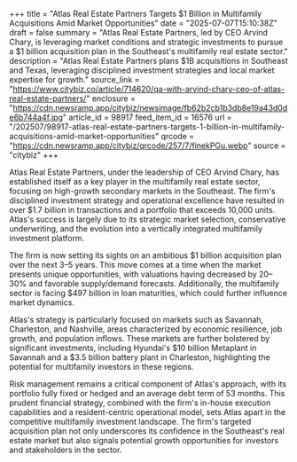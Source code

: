 +++
title = "Atlas Real Estate Partners Targets $1 Billion in Multifamily Acquisitions Amid Market Opportunities"
date = "2025-07-07T15:10:38Z"
draft = false
summary = "Atlas Real Estate Partners, led by CEO Arvind Chary, is leveraging market conditions and strategic investments to pursue a $1 billion acquisition plan in the Southeast's multifamily real estate sector."
description = "Atlas Real Estate Partners plans $1B acquisitions in Southeast and Texas, leveraging disciplined investment strategies and local market expertise for growth."
source_link = "https://www.citybiz.co/article/714620/qa-with-arvind-chary-ceo-of-atlas-real-estate-partners/"
enclosure = "https://cdn.newsramp.app/citybiz/newsimage/fb62b2cb1b3db8e19a43d0de6b744a4f.jpg"
article_id = 98917
feed_item_id = 16576
url = "/202507/98917-atlas-real-estate-partners-targets-1-billion-in-multifamily-acquisitions-amid-market-opportunities"
qrcode = "https://cdn.newsramp.app/citybiz/qrcode/257/7/finekPGu.webp"
source = "citybiz"
+++

<p>Atlas Real Estate Partners, under the leadership of CEO Arvind Chary, has established itself as a key player in the multifamily real estate sector, focusing on high-growth secondary markets in the Southeast. The firm's disciplined investment strategy and operational excellence have resulted in over $1.7 billion in transactions and a portfolio that exceeds 10,000 units. Atlas's success is largely due to its strategic market selection, conservative underwriting, and the evolution into a vertically integrated multifamily investment platform.</p><p>The firm is now setting its sights on an ambitious $1 billion acquisition plan over the next 3–5 years. This move comes at a time when the market presents unique opportunities, with valuations having decreased by 20–30% and favorable supply/demand forecasts. Additionally, the multifamily sector is facing $497 billion in loan maturities, which could further influence market dynamics.</p><p>Atlas's strategy is particularly focused on markets such as Savannah, Charleston, and Nashville, areas characterized by economic resilience, job growth, and population inflows. These markets are further bolstered by significant investments, including Hyundai's $10 billion Metaplant in Savannah and a $3.5 billion battery plant in Charleston, highlighting the potential for multifamily investors in these regions.</p><p>Risk management remains a critical component of Atlas's approach, with its portfolio fully fixed or hedged and an average debt term of 53 months. This prudent financial strategy, combined with the firm's in-house execution capabilities and a resident-centric operational model, sets Atlas apart in the competitive multifamily investment landscape. The firm's targeted acquisition plan not only underscores its confidence in the Southeast's real estate market but also signals potential growth opportunities for investors and stakeholders in the sector.</p>